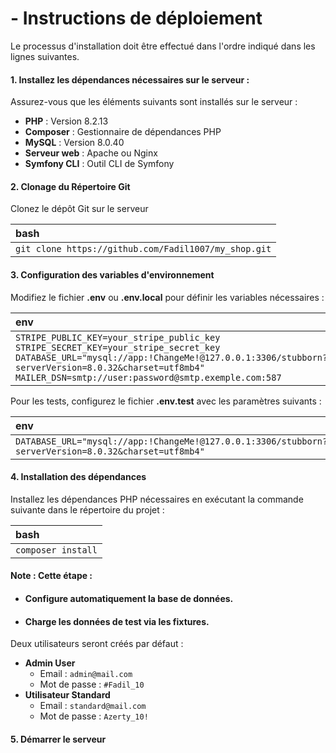 # - Instructions de déploiement

Le processus d'installation doit être effectué dans l'ordre indiqué dans les lignes suivantes.

#### **1\. Installez les dépendances nécessaires sur le serveur :**

Assurez-vous que les éléments suivants sont installés sur le serveur :

* **PHP** : Version 8.2.13  
* **Composer** : Gestionnaire de dépendances PHP  
* **MySQL** : Version 8.0.40  
* **Serveur web** : Apache ou Nginx  
* **Symfony CLI** : Outil CLI de Symfony

#### 

#### **2\. Clonage du Répertoire Git**

Clonez le dépôt Git sur le serveur 

| bash |
| :---- |
| `git clone https://github.com/Fadil1007/my_shop.git` |

#### 

#### **3\. Configuration des variables d'environnement**

Modifiez le fichier **.env** ou **.env.local** pour définir les variables nécessaires :

| env |
| :---- |
| `STRIPE_PUBLIC_KEY=your_stripe_public_key STRIPE_SECRET_KEY=your_stripe_secret_key DATABASE_URL="mysql://app:!ChangeMe!@127.0.0.1:3306/stubborn?serverVersion=8.0.32&charset=utf8mb4" MAILER_DSN=smtp://user:password@smtp.exemple.com:587` |

Pour les tests, configurez le fichier **.env.test** avec les paramètres suivants :

| env |
| :---- |
| `DATABASE_URL="mysql://app:!ChangeMe!@127.0.0.1:3306/stubborn?serverVersion=8.0.32&charset=utf8mb4"` |

#### 

#### **4\. Installation des dépendances**

Installez les dépendances PHP nécessaires en exécutant la commande suivante dans le répertoire du projet :

| bash |
| :---- |
| `composer install` |

#### 

#### **Note :** Cette étape :

* #### Configure automatiquement la base de données.

* #### Charge les données de test via les fixtures.

Deux utilisateurs seront créés par défaut :

* **Admin User**  
  * Email : `admin@mail.com`  
  * Mot de passe : `#Fadil_10`  
* **Utilisateur Standard**  
  * Email : `standard@mail.com`  
  * Mot de passe : `Azerty_10!`

#### **5\. Démarrer le serveur**




